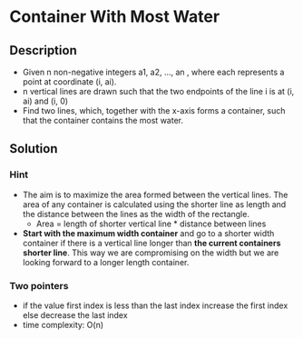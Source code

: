 # Container With Most Water

## Description

* Given n non-negative integers a1, a2, ..., an , where each represents a point at coordinate (i, ai).
* n vertical lines are drawn such that the two endpoints of the line i is at (i, ai) and (i, 0)
* Find two lines, which, together with the x-axis forms a container, such that the container contains the most water.

## Solution

### Hint

* The aim is to maximize the area formed between the vertical lines. The area of any container is calculated using the shorter line as length and the distance between the lines as the width of the rectangle.
  * Area = length of shorter vertical line * distance between lines
* **Start with the maximum width container** and go to a shorter width container if there is a vertical line longer than **the current containers shorter line**. This way we are compromising on the width but we are looking forward to a longer length container.

### Two pointers

* if the value first index is less than the last index increase the first index else decrease the last index
* time complexity: O(n)

